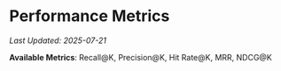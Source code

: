 # Performance Metrics

*Last Updated: 2025-07-21*

**Available Metrics**: Recall@K, Precision@K, Hit Rate@K, MRR, NDCG@K
